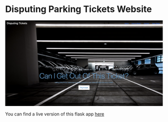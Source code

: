 # Disputing Parking Tickets Website

![screenshot of parking website](/static/images/website_screenshot.png)

You can find a live version of this flask app [here](http://blakesha.com)
